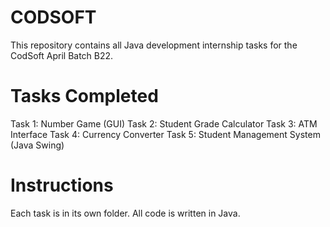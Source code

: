 # CODSOFT
This repository contains all Java development internship tasks for the CodSoft April Batch B22.

# Tasks Completed
 Task 1: Number Game (GUI)
 Task 2: Student Grade Calculator
 Task 3: ATM Interface
 Task 4: Currency Converter
 Task 5: Student Management System (Java Swing)

# Instructions
Each task is in its own folder.
All code is written in Java.
